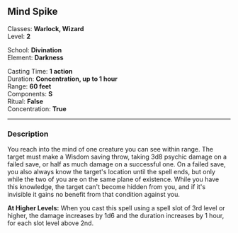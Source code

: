 ## Mind Spike

Classes: **Warlock, Wizard**  
Level: **2**  

School: **Divination**  
Element: **Darkness**  

Casting Time: **1 action**  
Duration: **Concentration, up to 1 hour**  
Range: **60 feet**  
Components: **S**  
Ritual: **False**  
Concentration: **True**  

------

### Description

You reach into the mind of one creature you can see within range. The target must make a Wisdom saving throw, taking 3d8 psychic damage on a failed save, or half as much damage on a successful one. On a failed save, you also always know the target's location until the spell ends, but only while the two of you are on the same plane of existence. While you have this knowledge, the target can't become hidden from you, and if it's invisible it gains no benefit from that condition against you.

**At Higher Levels:** When you cast this spell using a spell slot of 3rd level or higher, the damage increases by 1d6 and the duration increases by 1 hour, for each slot level above 2nd.